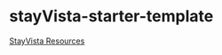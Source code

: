 # stayVista-starter-template

[StayVista Resources](https://github.com/shakilahmedatik/stay-vista-resources)
